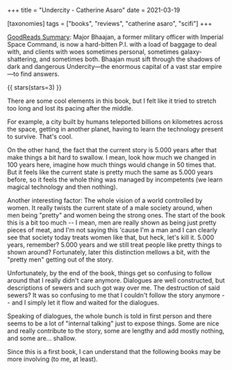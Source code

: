 +++
title = "Undercity - Catherine Asaro"
date = 2021-03-19

[taxonomies]
tags = ["books", "reviews", "catherine asaro", "scifi"]
+++

[GoodReads Summary](https://www.goodreads.com/book/show/21412186-undercity):
Major Bhaajan, a former military officer with Imperial Space Command, is now a
hard-bitten P.I. with a load of baggage to deal with, and clients with woes
sometimes personal, sometimes galaxy-shattering, and sometimes both. Bhaajan
must sift through the shadows of dark and dangerous Undercity—the enormous
capital of a vast star empire—to find answers.

<!-- more -->

{{ stars(stars=3) }}

There are some cool elements in this book, but I felt like it tried to stretch
too long and lost its pacing after the middle.

For example, a city built by humans teleported billions on kilometres across the
space, getting in another planet, having to learn the technology present to
survive. That's cool.

On the other hand, the fact that the current story is 5.000 years after that
make things a bit hard to swallow. I mean, look how much we changed in 100 years
here, imagine how much things would change in 50 times that. But it feels like
the current state is pretty much the same as 5.000 years before, so it feels the
whole thing was managed by incompetents (we learn magical technology and then
nothing).

Another interesting factor: The whole vision of a world controlled by women. It
really twists the current state of a male society around, when men being
"pretty" and women being the strong ones. The start of the book this is a bit
too much -- I mean, men are really shown as being just pretty pieces of meat,
and I'm not saying this 'cause I'm a man and I can clearly see that society
today treats women like that, but heck, let's kill it. 5.000 years, remember?
5.000 years and we still treat people like pretty things to shown around?
Fortunately, later this distinction mellows a bit, with the "pretty men" getting
out of the story.

Unfortunately, by the end of the book, things get so confusing to follow around
that I really didn't care anymore. Dialogues are well constructed, but
descriptions of sewers and such got way over me. The destruction of said sewers?
It was so confusing to me that I couldn't follow the story anymore -- and I
simply let it flow and waited for the dialogues.

Speaking of dialogues, the whole bunch is told in first person and there seems to
be a lot of "internal talking" just to expose things. Some are nice and really
contribute to the story, some are lengthy and add mostly nothing, and some
are... shallow.

Since this is a first book, I can understand that the following books may be
more involving (to me, at least).
